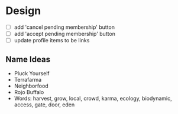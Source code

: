 # Design

- [ ] add 'cancel pending membership' button
- [ ] add 'accept pending membership' button
- [ ] update profile items to be links

## Name Ideas
- Pluck Yourself
- Terrafarma
- Neighborfood
- Rojo Buffalo
- Words: harvest, grow, local, crowd, karma, ecology, biodynamic, access, gate, door, eden
